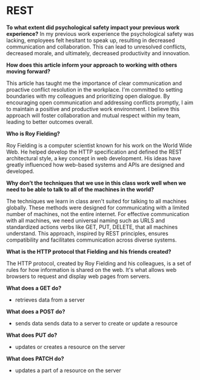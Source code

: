 # REST

__To what extent did psychological safety impact your previous work experience?__
In my previous work experience the psychological safety was lacking, employees felt hesitant to speak up, resulting in decreased communication and collaboration. This can lead to unresolved conflicts, decreased morale, and ultimately, decreased productivity and innovation.

__How does this article inform your approach to working with others moving forward?__

This article has taught me the importance of clear communication and proactive conflict resolution in the workplace. I'm committed to setting boundaries with my colleagues and prioritizing open dialogue.
By encouraging open communication and addressing conflicts promptly, I aim to maintain a positive and productive work environment. I believe this approach will foster collaboration and mutual respect within my team, leading to better outcomes overall.

__Who is Roy Fielding?__

Roy Fielding is a computer scientist known for his work on the World Wide Web. He helped develop the HTTP specification and defined the REST architectural style, a key concept in web development. His ideas have greatly influenced how web-based systems and APIs are designed and developed.

__Why don’t the techniques that we use in this class work well when we need to be able to talk to all of the machines in the world?__

The techniques we learn in class aren't suited for talking to all machines globally. These methods were designed for communicating with a limited number of machines, not the entire internet. For effective communication with all machines, we need universal naming such as URLS and standardized actions verbs like GET, PUT, DELETE, that all machines understand. This approach, inspired by REST principles, ensures compatibility and facilitates communication across diverse systems.

__What is the HTTP protocol that Fielding and his friends created?__

The HTTP protocol, created by Roy Fielding and his colleagues, is a set of rules for how information is shared on the web. It's what allows web browsers to request and display web pages from servers.

__What does a GET do?__

- retrieves data from a server

__What does a POST do?__

- sends data sends data to a server to create or update a resource

__What does PUT do?__

- updates or creates a resource on the server

__What does PATCH do?__

- updates a part of a resource on the server
